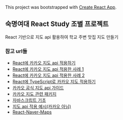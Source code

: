 This project was bootstrapped with [Create React App](https://github.com/facebook/create-react-app).

## 숙명여대 React Study 조별 프로젝트 ##

React 기반으로 지도 api 활용하여 학교 주변 맛집 지도 만들기

### 참고 url들 ###
- [React에 카카오 지도 api 적용하기](https://webruden.tistory.com/174)
- [React에 카카오 지도 api 적용한 사례 1](https://velog.io/@bearsjelly/React-kakao-%EC%A7%80%EB%8F%84-%EB%9D%84%EC%9A%B0%EA%B8%B0-2-%EC%95%B1%ED%82%A4%EB%A5%BC-%EC%9D%B4%EC%9A%A9%ED%95%B4-%EC%A7%80%EB%8F%84-%EB%9D%84%EC%9A%B0%EA%B8%B0)
- [React에 카카오 지도 api 적용한 사례 2](https://znznzn.tistory.com/47)
- [React에 TypeScript로 카카오 지도 적용하기](https://chaewonkong.github.io/posts/react-kakao-maps.html)
- [카카오 공식 지도 api 가이드](https://apis.map.kakao.com/web/sample/basicMap/)
- [카카오 지도 관련 패키지](https://musma.github.io/2019/05/17/react-kakao-maps.html)
- [자바스크립트 기초](https://learnjs.vlpt.us/)
- [지도 api 적용 예시(카카오 아님)](https://im-developer.tistory.com/161)
- [React-Naver-Maps](https://zeakd.github.io/react-naver-maps/)
